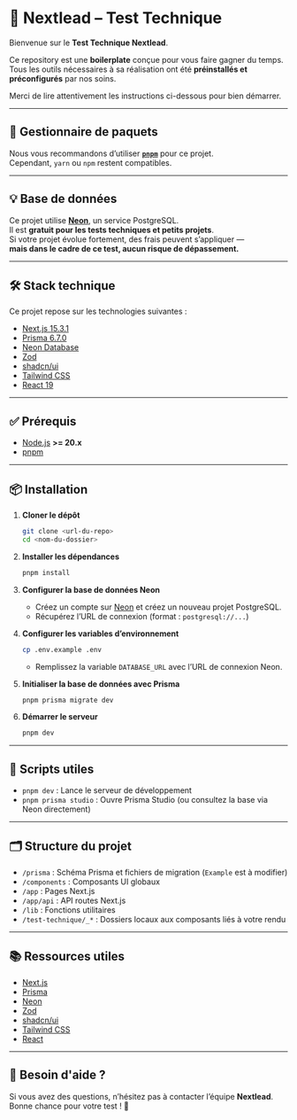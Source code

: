 # 🚀 Nextlead – Test Technique

Bienvenue sur le **Test Technique Nextlead**.

Ce repository est une **boilerplate** conçue pour vous faire gagner du temps.  
Tous les outils nécessaires à sa réalisation ont été **préinstallés et préconfigurés** par nos soins.

Merci de lire attentivement les instructions ci-dessous pour bien démarrer.

---

## 🧰 Gestionnaire de paquets

Nous vous recommandons d’utiliser **[`pnpm`](https://pnpm.io/)** pour ce projet.  
Cependant, `yarn` ou `npm` restent compatibles.

---

## 💡 Base de données

Ce projet utilise [**Neon**](https://neon.tech), un service PostgreSQL.  
Il est **gratuit pour les tests techniques et petits projets**.  
Si votre projet évolue fortement, des frais peuvent s’appliquer —  
**mais dans le cadre de ce test, aucun risque de dépassement.**

---

## 🛠️ Stack technique

Ce projet repose sur les technologies suivantes :

- [Next.js 15.3.1](https://nextjs.org/)
- [Prisma 6.7.0](https://www.prisma.io/)
- [Neon Database](https://neon.tech/)
- [Zod](https://zod.dev/)
- [shadcn/ui](https://ui.shadcn.com/)
- [Tailwind CSS](https://tailwindcss.com/)
- [React 19](https://react.dev/)

---

## ✅ Prérequis

- [Node.js](https://nodejs.org/) **>= 20.x**
- [pnpm](https://pnpm.io/installation)

---

## 📦 Installation

1. **Cloner le dépôt**
   ```bash
   git clone <url-du-repo>
   cd <nom-du-dossier>
   ```

2. **Installer les dépendances**
   ```bash
   pnpm install
   ```

3. **Configurer la base de données Neon**
   - Créez un compte sur [Neon](https://neon.tech/) et créez un nouveau projet PostgreSQL.
   - Récupérez l’URL de connexion (format : `postgresql://...`)

4. **Configurer les variables d’environnement**
   ```bash
   cp .env.example .env
   ```
   - Remplissez la variable `DATABASE_URL` avec l’URL de connexion Neon.

5. **Initialiser la base de données avec Prisma**
   ```bash
   pnpm prisma migrate dev
   ```

6. **Démarrer le serveur**
   ```bash
   pnpm dev
   ```

---

## 🧪 Scripts utiles

- `pnpm dev` : Lance le serveur de développement
- `pnpm prisma studio` : Ouvre Prisma Studio (ou consultez la base via Neon directement)

---

## 🗂️ Structure du projet

- `/prisma` : Schéma Prisma et fichiers de migration (`Example` est à modifier)
- `/components` : Composants UI globaux
- `/app` : Pages Next.js
- `/app/api` : API routes Next.js
- `/lib` : Fonctions utilitaires
- `/test-technique/_*` : Dossiers locaux aux composants liés à votre rendu

---

## 📚 Ressources utiles

- [Next.js](https://nextjs.org/docs)
- [Prisma](https://www.prisma.io/docs)
- [Neon](https://neon.tech/docs/introduction)
- [Zod](https://zod.dev/)
- [shadcn/ui](https://ui.shadcn.com/docs)
- [Tailwind CSS](https://tailwindcss.com/docs)
- [React](https://react.dev/)

---

## 🙋 Besoin d'aide ?

Si vous avez des questions, n’hésitez pas à contacter l’équipe **Nextlead**.  
Bonne chance pour votre test ! 💪
